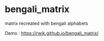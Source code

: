 # bengali_matrix
 matrix recreated with bengali alphabets
 
Demo : https://rwik.github.io/bengali_matrix/
